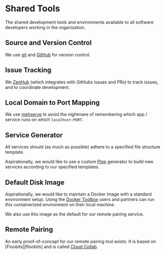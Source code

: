 # Shared Tools

The shared development tools and environments available to all software developers working in the organization.

## Source and Version Control

We use [git][git] and [GitHub][github] for version control.

## Issue Tracking

We [ZenHub][zenhub] (which integrates with GitHubs issues and PRs) to track issues, and to coordinate development.

## Local Domain to Port Mapping

We use [mehserve][mehserve] to avoid the nightmare of remembering which app / service runs on which `localhost:PORT`.

## Service Generator

All services should (as much as possible) adhere to a specified file structure template.

Aspirationally, we would like to use a custom [Plop][plop] generator to build new services according to our specified templates.

## Default Disk Image

Aspirationally, we would like to maintain a Docker image with a standard environment setup. Using the [Docker Toolbox][docker-toolbox] users and partners can run this containerized environment on their local machine.

We also use this image as the default for our remote pairing service.

## Remote Pairing

An early proof-of-concept for our remote pairing tool exists. It is based on [Floobits][floobits] and is called [Cloud Collab][cloud-collab].

<!-- references -->

[docker-toolbox]:https://www.docker.com/docker-toolbox
[git]:https://git-scm.com/
[github]:https://github.com/
[cloud-collab]:https://github.com/LearnersGuild/cloud-collab-docker
[plop]:https://github.com/amwmedia/plop
[mehserve]:https://github.com/timecounts/mehserve
[zenhub]:https://www.zenhub.io/
